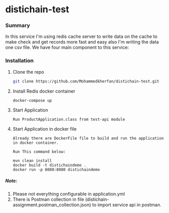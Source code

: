 # distichain-test

### Summary
In this service I'm using redis cache server to write data on the cache to make check and get records more fast and easy also I'm writing the data one csv file.
We have four main component to this service:

### Installation

1. Clone the repo
   ```sh
   git clone https://github.com/Mohammedkherfan/distichain-test.git
   ```
2. Install Redis docker container
   ```
   docker-compose up
   ```
3. Start Application
   ```
   Run ProductApplication.class from test-api module
   ```

3. Start Application in docker file
   ```
   Already there are DockerFile file to build and run the application in docker container.
   
   Run This command below:
   
   mvn clean install
   docker build -t distichaindemo .
   docker run -p 8080:8080 distichaindemo
   ```

##### Note:
1. Please not everything configurable in application.yml
2. There is Postman collection in file (distichain-assignment.postman_collection.json) to import service api in postman.

